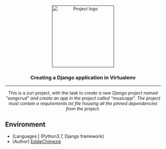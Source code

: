 <p align="center">
  <a href="" rel="noopener">
 <img width=200px height=200px src="https://i.imgur.com/6wj0hh6.jpg" alt="Project logo"></a>
</p>

<h3 align="center">Creating a Django application in Virtualenv</h3>

---

<p align="center"> This is a zuri project, with the task to <em>create a new Django project named “songcrud” and create an app in the project called “musicapp”. The project must contain a requirements.txt file housing all the pinned dependencies from the project.</em> 
    <br> 
</p>


## Environment

- [Languages:] (Python3.7, Django framework)
- [Author] <a href="https://github.com/EddieChimezie">EddieChimezie</a>

